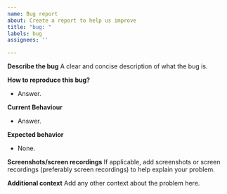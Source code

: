 ```yaml
---
name: Bug report
about: Create a report to help us improve
title: "bug: "
labels: bug
assignees: ''

---
```


**Describe the bug**
A clear and concise description of what the bug is.

**How to reproduce this bug?**
- Answer.

**Current Behaviour**
- Answer.

**Expected behavior**
- None.

**Screenshots/screen recordings**
If applicable, add screenshots or screen recordings (preferably screen recordings) to help explain your problem.

**Additional context**
Add any other context about the problem here.
